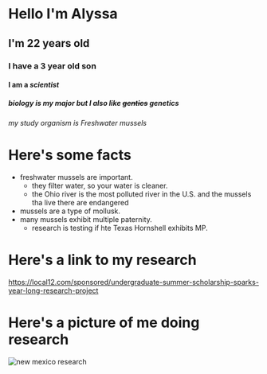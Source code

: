 # Hello I'm Alyssa
## I'm 22 years old
### I have a 3 year old son
#### I am a _scientist_
##### biology is my major but I also like ~~gentics~~ genetics
###### my study organism is *Freshwater mussels*
Here's some facts
=====================
* freshwater mussels are important.
  * they filter water, so your water is cleaner.
  * the Ohio river is the most polluted river in the U.S. and the mussels tha live there are endangered
* mussels are a type of mollusk.
* many mussels exhibit multiple paternity.
  * research is testing if hte Texas Hornshell exhibits MP.

Here's a link to my research
============================
https://local12.com/sponsored/undergraduate-summer-scholarship-sparks-year-long-research-project

Here's a picture of me doing research
=====================================
![new mexico research](https://miamioh.edu/_files/images/news/2020/01/alyssa-bley-new-mexico.jpg)
